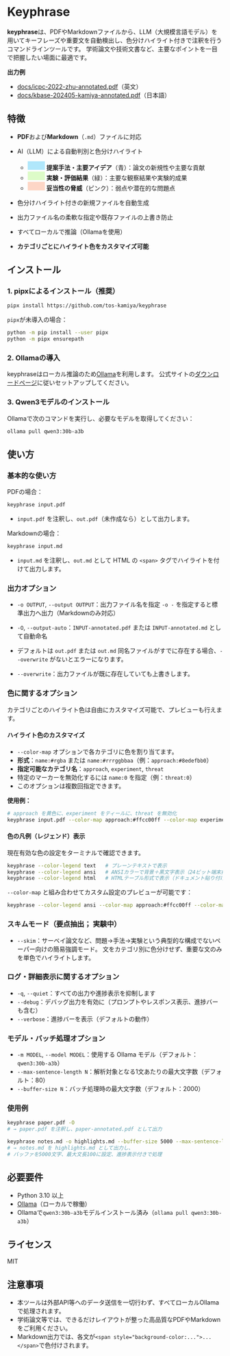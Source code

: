 # Keyphrase

**keyphrase**は、PDFやMarkdownファイルから、LLM（大規模言語モデル）を用いてキーフレーズや重要文を自動検出し、色分けハイライト付きで注釈を行うコマンドラインツールです。
学術論文や技術文書など、主要なポイントを一目で把握したい場面に最適です。

**出力例**

* [docs/icpc-2022-zhu-annotated.pdf](docs/icpc-2022-zhu-annotated.pdf)（英文）
* [docs/kbase-202405-kamiya-annotated.pdf](docs/kbase-202405-kamiya-annotated.pdf)（日本語）

## 特徴

* **PDF**および**Markdown**（`.md`）ファイルに対応
* AI（LLM）による自動判別と色分けハイライト

  * <span style="display:inline-block;width:40px;height:20px;background:#8edefbb0;"></span> **提案手法・主要アイデア**（青）：論文の新規性や主要な貢献
  * <span style="display:inline-block;width:40px;height:20px;background:#d0fbb1b0;"></span> **実験・評価結果**（緑）：主要な観察結果や実験的成果
  * <span style="display:inline-block;width:40px;height:20px;background:#fec6afb0;"></span> **妥当性の脅威**（ピンク）：弱点や潜在的な問題点
* 色分けハイライト付きの新規ファイルを自動生成
* 出力ファイル名の柔軟な指定や既存ファイルの上書き防止
* すべてローカルで推論（Ollamaを使用）
* **カテゴリごとにハイライト色をカスタマイズ可能**

## インストール

### 1. pipxによるインストール（推奨）

```bash
pipx install https://github.com/tos-kamiya/keyphrase
```

`pipx`が未導入の場合：

```bash
python -m pip install --user pipx
python -m pipx ensurepath
```

### 2. Ollamaの導入

keyphraseはローカル推論のため[Ollama](https://ollama.com/)を利用します。
公式サイトの[ダウンロードページ](https://ollama.com/download)に従いセットアップしてください。

### 3. Qwen3モデルのインストール

Ollamaで次のコマンドを実行し、必要なモデルを取得してください：

```bash
ollama pull qwen3:30b-a3b
```

## 使い方

### 基本的な使い方

PDFの場合：

```bash
keyphrase input.pdf
```

* `input.pdf` を注釈し、`out.pdf`（未作成なら）として出力します。

Markdownの場合：

```bash
keyphrase input.md
```

* `input.md` を注釈し、`out.md` として HTML の `<span>` タグでハイライトを付けて出力します。

### 出力オプション

* `-o OUTPUT`, `--output OUTPUT`：出力ファイル名を指定
  `-o -` を指定すると標準出力へ出力（Markdownのみ対応）

* `-O`, `--output-auto`：`INPUT-annotated.pdf` または `INPUT-annotated.md` として自動命名

* デフォルトは `out.pdf` または `out.md`
  同名ファイルがすでに存在する場合、`--overwrite` がないとエラーになります。

* `--overwrite`：出力ファイルが既に存在していても上書きします。

### 色に関するオプション

カテゴリごとのハイライト色は自由にカスタマイズ可能で、プレビューも行えます。

#### ハイライト色のカスタマイズ

* `--color-map` オプションで各カテゴリに色を割り当てます。
* **形式**：`name:#rgba` または `name:#rrrggbbaa`（例：`approach:#8edefbb0`）
* **指定可能なカテゴリ名**：`approach`, `experiment`, `threat`
* 特定のマーカーを無効化するには `name:0` を指定（例：`threat:0`）
* このオプションは複数回指定できます。

**使用例：**

```bash
# approach を黄色に、experiment をティールに、threat を無効化
keyphrase input.pdf --color-map approach:#ffcc00ff --color-map experiment:#44cc99ff --color-map threat:0
```

#### 色の凡例（レジェンド）表示

現在有効な色の設定をターミナルで確認できます。

```bash
keyphrase --color-legend text   # プレーンテキストで表示
keyphrase --color-legend ansi   # ANSIカラーで背景＋黒文字表示（24ビット端末推奨）
keyphrase --color-legend html   # HTMLテーブル形式で表示（ドキュメント貼り付け用）
```

`--color-map` と組み合わせてカスタム設定のプレビューが可能です：

```bash
keyphrase --color-legend ansi --color-map approach:#ffcc00ff --color-map experiment:#44cc99ff
```

### スキムモード（要点抽出； 実験中）

* `--skim`：サーベイ論文など、問題→手法→実験という典型的な構成でないペーパー向けの簡易強調モード。
  文をカテゴリ別に色分けせず、重要な文のみを単色でハイライトします。

### ログ・詳細表示に関するオプション

* `-q`, `--quiet`：すべての出力や進捗表示を抑制します
* `--debug`：デバッグ出力を有効に（プロンプトやレスポンス表示、進捗バーも含む）
* `--verbose`：進捗バーを表示（デフォルトの動作）

### モデル・バッチ処理オプション

* `-m MODEL`, `--model MODEL`：使用する Ollama モデル（デフォルト：`qwen3:30b-a3b`）
* `--max-sentence-length N`：解析対象となる1文あたりの最大文字数（デフォルト：80）
* `--buffer-size N`：バッチ処理時の最大文字数（デフォルト：2000）

### 使用例

```bash
keyphrase paper.pdf -O
# → paper.pdf を注釈し、paper-annotated.pdf として出力

keyphrase notes.md -o highlights.md --buffer-size 5000 --max-sentence-length 100 --verbose
# → notes.md を highlights.md として出力し、
# バッファを5000文字、最大文長100に設定、進捗表示付きで処理
```

## 必要要件

* Python 3.10 以上
* [Ollama](https://ollama.com/)（ローカルで稼働）
* Ollamaで`qwen3:30b-a3b`モデルインストール済み（`ollama pull qwen3:30b-a3b`）

## ライセンス

MIT

## 注意事項

* 本ツールは外部API等へのデータ送信を一切行わず、すべてローカルOllamaで処理されます。
* 学術論文等では、できるだけレイアウトが整った高品質なPDFやMarkdownをご利用ください。
* Markdown出力では、各文が`<span style="background-color:...">...</span>`で色付けされます。
